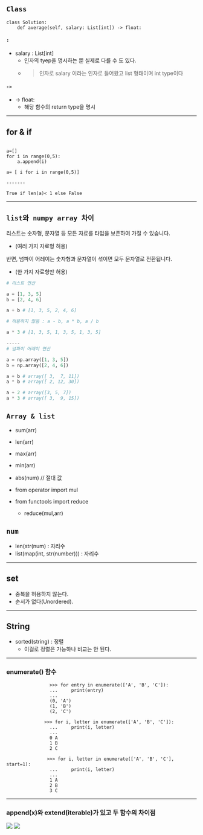 
## `Class`
```python3
class Solution:
    def average(self, salary: List[int]) -> float:
```
#### ` :  `
- salary : List[int]
  - 인자의 tyep을 명시하는 뿐 실제로 다를 수 도 있다.
  - > 인자로 salary 이라는 인자로 들어왔고 list 형태이며  int  type이다

#### ` -> `
- -> float:
  - 해당 함수의 return type을 명시   
  
---
## for  & if 
```python3

a=[]
for i in range(0,5):
    a.append(i)

a= [ i for i in range(0,5)]

-------

True if len(a)< 1 else False

```



---
##  `list와 numpy array 차이`

리스트는 숫자형, 문자열 등 모든 자료를 타입을 보존하여 가질 수 있습니다.
- (여러 가지 자료형 허용)

 반면, 넘파이 어레이는 숫자형과 문자열이 섞이면 모두 문자열로 전환됩니다.
 - (한 가지 자료형만 허용)

```python
# 리스트 연산

a = [1, 3, 5]
b = [2, 4, 6]

a + b # [1, 3, 5, 2, 4, 6]

# 허용하지 않음 : a - b, a * b, a / b

a * 3 # [1, 3, 5, 1, 3, 5, 1, 3, 5]

-----
# 넘파이 어레이 연산

a = np.array([1, 3, 5])
b = np.array([2, 4, 6])

a + b # array([ 3,  7, 11])
a * b # array([ 2, 12, 30])

a + 2 # array([3, 5, 7])
a * 3 # array([ 3,  9, 15])
```
## `Array & list`
- sum(arr)
- len(arr)
- max(arr)
- min(arr)

- abs(num)  //  절대 값


- from operator import mul
- from functools import reduce
    - reduce(mul,arr)

## `num`
- len(str(num) : 자리수
- list(map(int, str(number))) : 자리수 

---
## set
- 중복을 허용하지 않는다.
- 순서가 없다(Unordered).

----
## String
- sorted(string)  : 정렬 
    - 이걸로 정렬은 가능하나 비교는 안 된다.

---
### enumerate() 함수


                    >>> for entry in enumerate(['A', 'B', 'C']):
                    ...     print(entry)
                    ...
                    (0, 'A')
                    (1, 'B')
                    (2, 'C')

                  >>> for i, letter in enumerate(['A', 'B', 'C']):
                    ...     print(i, letter)
                    ...
                    0 A
                    1 B
                    2 C
                   
                   >>> for i, letter in enumerate(['A', 'B', 'C'], start=1):
                    ...     print(i, letter)
                    ...
                    1 A
                    2 B
                    3 C
                    
----

### append(x)와 extend(iterable)가 있고 두 함수의 차이점

![](https://mblogthumb-phinf.pstatic.net/MjAxOTA1MTlfNTEg/MDAxNTU4MjI1MjMzNzQ1.vrwM5Kdp03SAYSqqUHk1GHYreCf93CR4QgPXcAFlJ-gg.XL21JskF0EemeEjXwH4eMjX6r-pk9SQcCgInuygX_WMg.PNG.wideeyed/61.png?type=w800)
![](https://mblogthumb-phinf.pstatic.net/MjAxOTA1MTlfMTI0/MDAxNTU4MjI1MjMzNzQ2.Tz9nIxxXFQZtID2B_rhyFCCzDxvwPT5qKcbjWgbZ7Bsg.uX0GSdyXHHqBf-xziMDrrh5WJvKNfNAmCMkF0nTZFlEg.PNG.wideeyed/63.png?type=w800)

                  
